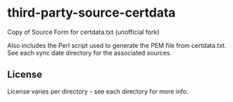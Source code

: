 # third-party-source-certdata
Copy of Source Form for certdata.txt (unofficial fork)

Also includes the Perl script used to generate the PEM file from certdata.txt.
See each sync date directory for the associated sources.

## License
License varies per directory - see each directory for more info.

